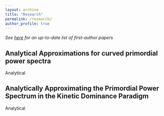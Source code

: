 ```yaml
---
layout: archive
title: "Research"
permalink: /research/
author_profile: true
---
```


*See [here](http://arxiv.org/a/thavanesan_a_1) for an up-to-date list of first-author papers*

Analytical Approximations for curved primordial power spectra
-------------------------------------------------------------
Analytical

Analytically Approximating the Primordial Power Spectrum in the Kinetic Dominance Paradigm
------------------------------------------------------------------------------------------
Analytical
